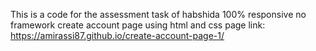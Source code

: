  
This is a code for the assessment task of habshida
100% responsive
no framework create account page using html and css
page link: https://amirassi87.github.io/create-account-page-1/

